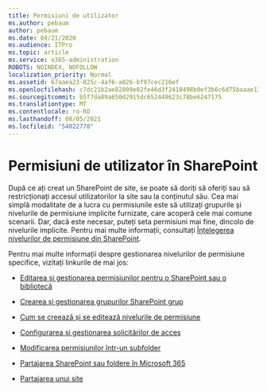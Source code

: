 ```yaml
---
title: Permisiuni de utilizator
ms.author: pebaum
author: pebaum
ms.date: 04/21/2020
ms.audience: ITPro
ms.topic: article
ms.service: o365-administration
ROBOTS: NOINDEX, NOFOLLOW
localization_priority: Normal
ms.assetid: 67aaea23-025c-4af6-a826-bf97cec216ef
ms.openlocfilehash: c7dc21b2ae82809e02fe46d3f2410498b0ef3b6c6d75baaae1361b29a4d387d6
ms.sourcegitcommit: b5f7da89a650d2915dc652449623c78be6247175
ms.translationtype: MT
ms.contentlocale: ro-RO
ms.lasthandoff: 08/05/2021
ms.locfileid: "54022778"
---
```

# <a name="user-permissions-in-sharepoint"></a>Permisiuni de utilizator în SharePoint

După ce ați creat un SharePoint de site, se poate să doriți să oferiți sau să restricționați accesul utilizatorilor la site sau la conținutul său. Cea mai simplă modalitate de a [](https://docs.microsoft.com/sharepoint/default-sharepoint-groups) lucra cu permisiunile este să utilizați grupurile și nivelurile de permisiune implicite furnizate, care acoperă cele mai comune scenarii. Dar, dacă este necesar, puteți seta permisiuni mai fine, dincolo de nivelurile implicite. Pentru mai multe informații, consultați [Înțelegerea nivelurilor de permisiune din SharePoint](https://docs.microsoft.com/sharepoint/understanding-permission-levels).

Pentru mai multe informații despre gestionarea nivelurilor de permisiune specifice, vizitați linkurile de mai jos:

- [Editarea și gestionarea permisiunilor pentru o SharePoint sau o bibliotecă](https://support.office.com/article/customize-permissions-for-a-sharepoint-list-or-library-02d770f3-59eb-4910-a608-5f84cc297782)

- [Crearea și gestionarea grupurilor SharePoint grup](https://docs.microsoft.com/sharepoint/customize-sharepoint-site-permissions)

- [Cum se creează și se editează nivelurile de permisiune](https://docs.microsoft.com/sharepoint/how-to-create-and-edit-permission-levels)

- [Configurarea și gestionarea solicitărilor de acces](https://support.office.com/article/set-up-and-manage-access-requests-94b26e0b-2822-49d4-929a-8455698654b3)

- [Modificarea permisiunilor într-un subfolder](https://support.office.com/article/change-the-permissions-on-a-subfolder-5427bd7c-f20a-4f75-8cf2-5359dd45a1a6)

- [Partajarea SharePoint sau foldere în Microsoft 365](https://support.office.com/article/share-sharepoint-files-or-folders-1fe37332-0f9a-4719-970e-d2578da4941c)

- [Partajarea unui site](https://support.office.com/article/share-a-site-958771a8-d041-4eb8-b51c-afea2eae3658)
